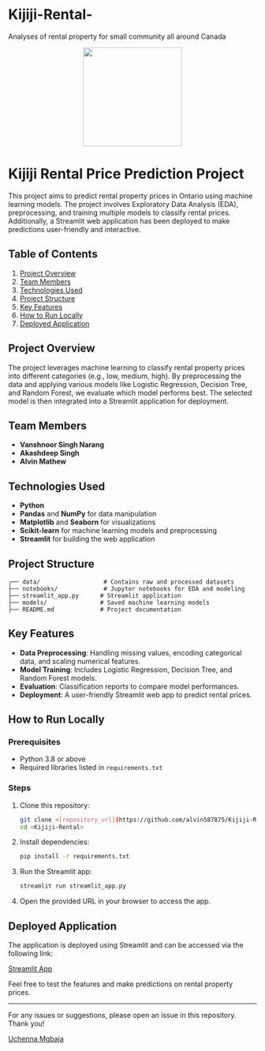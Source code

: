 # Kijiji-Rental-
Analyses of rental property for small community all around Canada 
<p align = "center" draggable=”false” ><img src="https://encrypted-tbn0.gstatic.com/images?q=tbn:ANd9GcR8HNB-ex4xb4H3-PXRcywP5zKC_3U8VzQTPA&usqp=CAU" 
     width="200px"
     height="auto"/>
</p>



# Kijiji Rental Price Prediction Project


This project aims to predict rental property prices in Ontario using machine learning models. The project involves Exploratory Data Analysis (EDA), preprocessing, and training multiple models to classify rental prices. Additionally, a Streamlit web application has been deployed to make predictions user-friendly and interactive.

## Table of Contents
1. [Project Overview](#project-overview)
2. [Team Members](#team-members)
3. [Technologies Used](#technologies-used)
4. [Project Structure](#project-structure)
5. [Key Features](#key-features)
6. [How to Run Locally](#how-to-run-locally)
7. [Deployed Application](#deployed-application)

## Project Overview

The project leverages machine learning to classify rental property prices into different categories (e.g., low, medium, high). By preprocessing the data and applying various models like Logistic Regression, Decision Tree, and Random Forest, we evaluate which model performs best. The selected model is then integrated into a Streamlit application for deployment.

## Team Members

- **Vanshnoor Singh Narang**
- **Akashdeep Singh**
- **Alvin Mathew**

## Technologies Used

- **Python**
- **Pandas** and **NumPy** for data manipulation
- **Matplotlib** and **Seaborn** for visualizations
- **Scikit-learn** for machine learning models and preprocessing
- **Streamlit** for building the web application

## Project Structure

```plaintext
┌── data/                  # Contains raw and processed datasets
├── notebooks/             # Jupyter notebooks for EDA and modeling
├── streamlit_app.py      # Streamlit application
├── models/               # Saved machine learning models
├── README.md             # Project documentation
```

## Key Features

- **Data Preprocessing**: Handling missing values, encoding categorical data, and scaling numerical features.
- **Model Training**: Includes Logistic Regression, Decision Tree, and Random Forest models.
- **Evaluation**: Classification reports to compare model performances.
- **Deployment**: A user-friendly Streamlit web app to predict rental prices.

## How to Run Locally

### Prerequisites

- Python 3.8 or above
- Required libraries listed in `requirements.txt`

### Steps

1. Clone this repository:
   ```bash
   git clone <[repository_url](https://github.com/alvin587875/Kijiji-Rental-/edit/main/)>
   cd <Kijiji-Rental>
   ```

2. Install dependencies:
   ```bash
   pip install -r requirements.txt
   ```

3. Run the Streamlit app:
   ```bash
   streamlit run streamlit_app.py
   ```

4. Open the provided URL in your browser to access the app.

## Deployed Application

The application is deployed using Streamlit and can be accessed via the following link:

[Streamlit App](#)

Feel free to test the features and make predictions on rental property prices.

---

For any issues or suggestions, please open an issue in this repository. Thank you!




[Uchenna Mgbaja](https://www.linkedin.com/in/marianmgbaja/)
